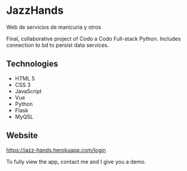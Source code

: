 # JazzHands
Web de servicios de manicuria y otros

Final, collaborative project of Codo a Codo Full-stack Python.
Includes connection to bd to persist data services.

## Technologies
- HTML 5
- CSS 3
- JavaScript
- Vue
- Python
- Flask
- MyQSL

## Website
https://jazz-hands.herokuapp.com/login

To fully view the app, contact me and I give you a demo.
